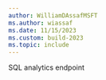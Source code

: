 ```yaml
---
author: WilliamDAssafMSFT
ms.author: wiassaf
ms.date: 11/15/2023
ms.custom: build-2023
ms.topic: include
---
```

SQL analytics endpoint
